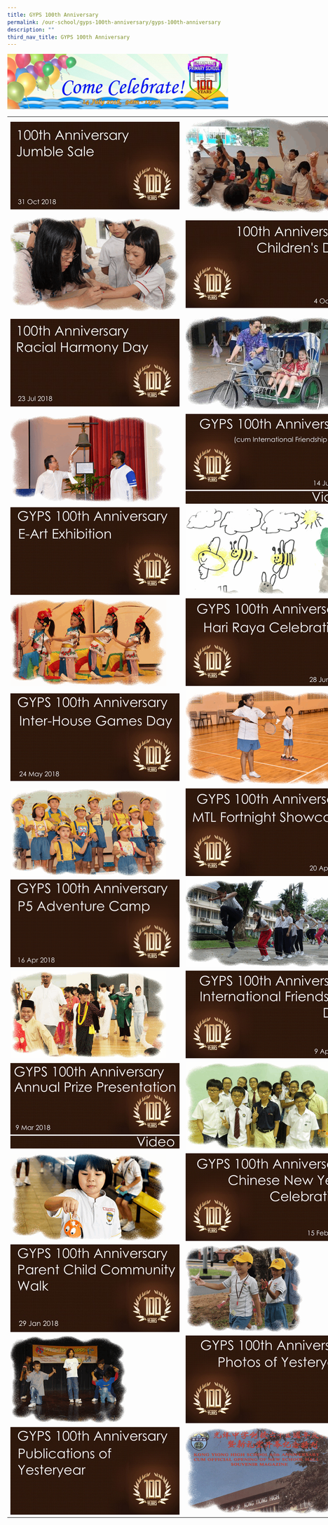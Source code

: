 ```yaml
---
title: GYPS 100th Anniversary
permalink: /our-school/gyps-100th-anniversary/gyps-100th-anniversary
description: ""
third_nav_title: GYPS 100th Anniversary
---
```

![](/images/100-years-header-latest_d_780.jpg)

<table style="undefined;table-layout: fixed; width: 800px">
<colgroup>
<col style="width: 400px">
<col style="width: 400px">
</colgroup>
<tbody>
  <tr>
    <td><a href = "https://photos.google.com/share/AF1QipNYUk8DbD54TQ2udheP-tpEZUYSz_Taox27cMYqQhywd0BIT_pVfgSlaIWA4o9x-g?key=SGNLU1pua3BDTGc5UFNJQ2Y4QV8zNDhKX1lfczB3" target = "_self"> 
          <img src="/images/gy1.jpg"></a></td>
    <td><img src="/images/gif1.gif"></td>
  </tr>
  <tr>
    <td><img src="/images/gif2.gif"></td>
    <td><a href = "https://photos.google.com/share/AF1QipPuxr6BmeSrBIBI67pYZEwfODp_Cn2dIgr9pgZUOWYAn-bD-cedxwD1CuUuZX9fgg?key=cEZUTHhTWTZuTEVneWwxUkt5OUFpSi12MFowYVJ3" target = "_self"> 
          <img src="/images/gy2.jpg"></a></td>
  </tr>
  <tr>
    <td><a href = "https://photos.google.com/share/AF1QipPHZyk4gdNkG5XNYIKJjCcVK6Op9Kmm7miBKAYvSvDQiYkYHEaRVFSx4ct0rz0o3w?key=XzlPUVVJWW1GZ2lTeGw1Z1dfWnVvY1dnNXJVbS1n" target = "_self"> 
          <img src="/images/gy3.jpg"></a></td>
    <td><img src="/images/gif3.gif"></td>
  </tr>
  <tr>
    <td><img src="/images/gif4.gif"></td>
    <td><a href = "https://photos.app.goo.gl/3G18eeT6HVb2Jc8L7" target = "_self"> 
          <img src="/images/gy4.jpg"></a><a href = "https://www.youtube.com/playlist?list=PLzVcvAIODfFoELhTbb2RTbSHu6J6UBjPf" target = "_self"><br>
          <img src="/images/gyvideo.jpeg"></a></td>
  </tr>
  <tr>
    <td><a href = "/our-school/GYPS-100th-Anniversary/e-art-exhibition" target = "_self"> 
          <img src="/images/gy5.jpg"></a></td>
    <td><img src="/images/gif5.gif"></td>
  </tr>
  <tr>
    <td><img src="/images/gif6.gif"></td>
    <td><a href = "https://photos.app.goo.gl/Vo2sBEmdM4gL2i3N6" target = "_self"> 
          <img src="/images/gy6.jpg"></a></td>
  </tr>
  <tr>
    <td><a href = "https://photos.app.goo.gl/9MXZKobQzkiipTET6" target = "_self"> 
          <img src="/images/gy7.jpg"></a></td>
    <td><img src="/images/gif7.gif"></td>
  </tr>
  <tr>
    <td><img src="/images/gif8.gif"></td>
    <td><a href = "https://photos.app.goo.gl/0OCSO5feTV8MhQsE2" target = "_self"> 
          <img src="/images/gy8.jpg"></a></td>
  </tr>
  <tr>
    <td><a href = "https://photos.app.goo.gl/oWjqq9eLNiJusqjJ8" target = "_self"> 
          <img src="/images/gy9.jpg"></a></td>
    <td><img src="/images/gif9.gif"></td>
  </tr>
  <tr>
    <td><img src="/images/gif10.gif"></td>
    <td><a href = "https://photos.app.goo.gl/a4DtxXlDgO4jmWn62" target = "_self"> 
          <img src="/images/gy10.jpg"></a></td>
  </tr>
  <tr>
    <td><a href = "https://photos.app.goo.gl/o7MOu4j2nQxn3r2U2" target = "_self"> 
          <img src="/images/gy11.jpg"></a><br><a href = "https://www.youtube.com/playlist?list=PLzVcvAIODfFrEnyZ8UFauhiWNLuFKo_Ag" target = "_self">
          <img src="/images/gyvideo.jpeg"></a></td>
    <td><img src="/images/gif11.gif"></td>
  </tr>
  <tr>
    <td><img src="/images/gif12.gif"></td>
    <td><a href = "https://photos.app.goo.gl/XFg6moFaD4hAjBq73" target = "_self"> 
          <img src="/images/gy12.jpg"></a></td>
  </tr>
  <tr>
    <td><a href = "https://photos.app.goo.gl/oY72JKBxsicuMSZf1" target = "_self"> 
          <img src="/images/gy13.jpg"></a></td>
    <td><img src="/images/gif13.gif"></td>
  </tr>
  <tr>
    <td><img src="/images/gif14.gif"></td>
    <td><a href = "https://photos.app.goo.gl/3FQt1el6ziYdRs7E3" target = "_self"> 
          <img src="/images/gy14.jpg"></a></td>
  </tr>
  <tr>
    <td><a href = "/archives/gyps-100th-anniversary-publications-of-yesteryear" target = "_self"> 
          <img src="/images/gy15.jpg"></a></td>
    <td><img src="/images/gif15.gif"></td>
  </tr>
</tbody>
</table>